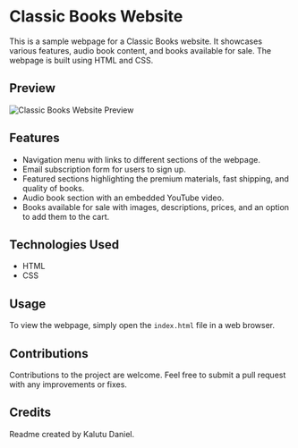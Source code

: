 # Classic Books Website
This is a sample webpage for a Classic Books website. It showcases various features, audio book content, and books available for sale. The webpage is built using HTML and CSS.

## Preview
![Classic Books Website Preview](preview.png)

## Features
- Navigation menu with links to different sections of the webpage.
- Email subscription form for users to sign up.
- Featured sections highlighting the premium materials, fast shipping, and quality of books.
- Audio book section with an embedded YouTube video.
- Books available for sale with images, descriptions, prices, and an option to add them to the cart.

## Technologies Used
- HTML
- CSS

## Usage
To view the webpage, simply open the `index.html` file in a web browser.

## Contributions
Contributions to the project are welcome. Feel free to submit a pull request with any improvements or fixes.

## Credits
Readme created by Kalutu Daniel.
